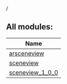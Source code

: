 /

## All modules:

| Name                                        |
|---------------------------------------------|
| [arsceneview](arsceneview/)       |  |
| [sceneview](sceneview/)             |  |
| [sceneview_1_0_0](sceneview_1_0_0/) |  |
